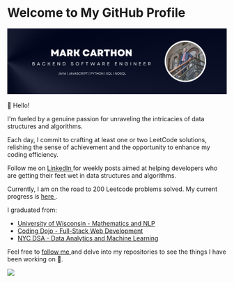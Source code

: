 # Welcome to My GitHub Profile

![Banner](https://github.com/mcarthon/mcarthon/blob/main/Lawyers%20LinkedIn%20Cover%20Image%20with%20Portrait.png)

👋 Hello! 

I'm fueled by a genuine passion for unraveling the intricacies of data structures and algorithms. 

Each day, I commit to crafting at least one or two LeetCode solutions, relishing the sense of achievement and the opportunity to enhance my coding efficiency.

Follow me on <a href="https://www.linkedin.com/in/markcarthon/"> LinkedIn </a> for weekly posts aimed at helping developers who are getting their feet wet in data structures and algorithms.

Currently, I am on the road to 200 Leetcode problems solved. My current progress is <a href="https://leetcode.com/MarkCarthon/"> here </a>.

I graduated from:
<ul>
  <li> <a href="https://uwm.edu/math/graduate/programs/ms-program/standard-mathematics-statistics/"> University of Wisconsin - Mathematics and NLP </a> </li>
  <li> <a href="https://www.codingdojo.com/software-development-full-time"> Coding Dojo - Full-Stack Web Development </a> </li>
  <li> <a href="https://nycdatascience.com/data-science-bootcamp/#what-you-will-learn"> NYC DSA - Data Analytics and Machine Learning </a> </li>
</ul>

Feel free to <a href="https://github.com/login?return_to=https%3A%2F%2Fgithub.com%2Fmcarthon"> follow me </a> and delve into my repositories to see the things I have been working on 🚀.

<div>
  <img src="https://github-readme-stats.vercel.app/api/top-langs/?username=mcarthon&size_weight=1&count_weight=0&layout=normal&width=1600&theme=dark&langs_count=10&hide=jupyter%20notebook,r&custom_title=Programming%20Languages">
</div>
